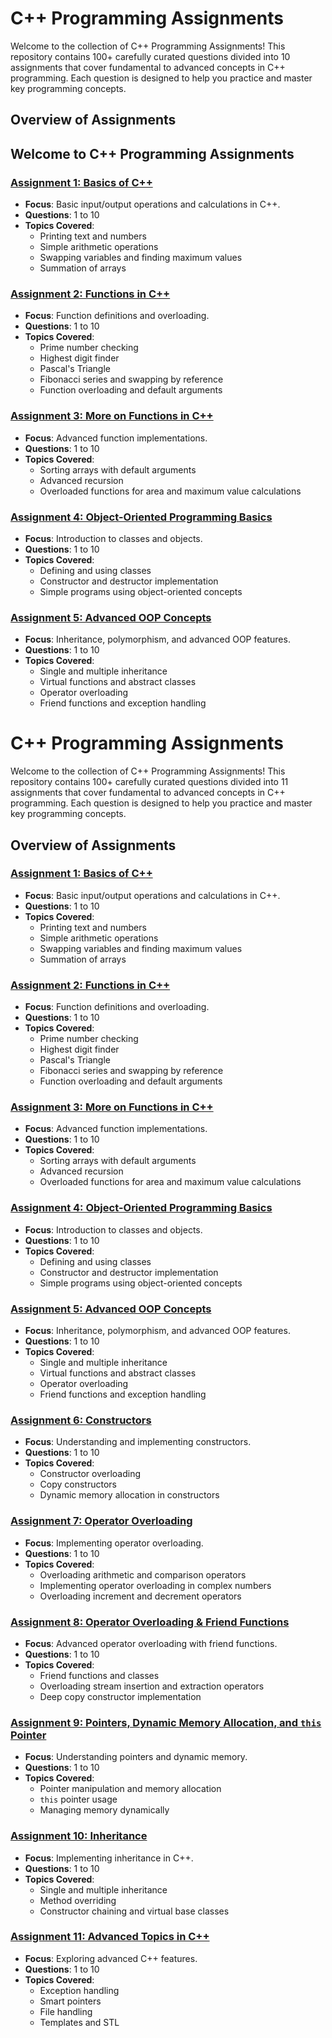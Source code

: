 # C++ Programming Assignments

Welcome to the collection of C++ Programming Assignments! This repository contains 100+ carefully curated questions divided into 10 assignments that cover fundamental to advanced concepts in C++ programming. Each question is designed to help you practice and master key programming concepts.

## Overview of Assignments

## Welcome to C++ Programming Assignments

### [Assignment 1: Basics of C++](c++%20programs/assignments/assignment1)

- **Focus**: Basic input/output operations and calculations in C++.
- **Questions**: 1 to 10
- **Topics Covered**:
  - Printing text and numbers
  - Simple arithmetic operations
  - Swapping variables and finding maximum values
  - Summation of arrays

### [Assignment 2: Functions in C++](c++%20programs/assignments/assignment2)

- **Focus**: Function definitions and overloading.
- **Questions**: 1 to 10
- **Topics Covered**:
  - Prime number checking
  - Highest digit finder
  - Pascal's Triangle
  - Fibonacci series and swapping by reference
  - Function overloading and default arguments

### [Assignment 3: More on Functions in C++](c++%20programs/assignments/assignment3)

- **Focus**: Advanced function implementations.
- **Questions**: 1 to 10
- **Topics Covered**:
  - Sorting arrays with default arguments
  - Advanced recursion
  - Overloaded functions for area and maximum value calculations

### [Assignment 4: Object-Oriented Programming Basics](c++%20programs/assignments/assignment4)

- **Focus**: Introduction to classes and objects.
- **Questions**: 1 to 10
- **Topics Covered**:
  - Defining and using classes
  - Constructor and destructor implementation
  - Simple programs using object-oriented concepts

### [Assignment 5: Advanced OOP Concepts](c++%20programs/assignments/assignment5)

- **Focus**: Inheritance, polymorphism, and advanced OOP features.
- **Questions**: 1 to 10
- **Topics Covered**:
  - Single and multiple inheritance
  - Virtual functions and abstract classes
  - Operator overloading
  - Friend functions and exception handling

# C++ Programming Assignments

Welcome to the collection of C++ Programming Assignments! This repository contains 100+ carefully curated questions divided into 11 assignments that cover fundamental to advanced concepts in C++ programming. Each question is designed to help you practice and master key programming concepts.

## Overview of Assignments

### [Assignment 1: Basics of C++](c++%20programs/assignments/assignment1)

- **Focus**: Basic input/output operations and calculations in C++.
- **Questions**: 1 to 10
- **Topics Covered**:
  - Printing text and numbers
  - Simple arithmetic operations
  - Swapping variables and finding maximum values
  - Summation of arrays

### [Assignment 2: Functions in C++](c++%20programs/assignments/assignment2)

- **Focus**: Function definitions and overloading.
- **Questions**: 1 to 10
- **Topics Covered**:
  - Prime number checking
  - Highest digit finder
  - Pascal's Triangle
  - Fibonacci series and swapping by reference
  - Function overloading and default arguments

### [Assignment 3: More on Functions in C++](c++%20programs/assignments/assignment3)

- **Focus**: Advanced function implementations.
- **Questions**: 1 to 10
- **Topics Covered**:
  - Sorting arrays with default arguments
  - Advanced recursion
  - Overloaded functions for area and maximum value calculations

### [Assignment 4: Object-Oriented Programming Basics](c++%20programs/assignments/assignment4)

- **Focus**: Introduction to classes and objects.
- **Questions**: 1 to 10
- **Topics Covered**:
  - Defining and using classes
  - Constructor and destructor implementation
  - Simple programs using object-oriented concepts

### [Assignment 5: Advanced OOP Concepts](c++%20programs/assignments/assignment5)

- **Focus**: Inheritance, polymorphism, and advanced OOP features.
- **Questions**: 1 to 10
- **Topics Covered**:
  - Single and multiple inheritance
  - Virtual functions and abstract classes
  - Operator overloading
  - Friend functions and exception handling

### [Assignment 6: Constructors](c++%20programs/assignments/assignment6)

- **Focus**: Understanding and implementing constructors.
- **Questions**: 1 to 10
- **Topics Covered**:
  - Constructor overloading
  - Copy constructors
  - Dynamic memory allocation in constructors

### [Assignment 7: Operator Overloading](c++%20programs/assignments/assignment7)

- **Focus**: Implementing operator overloading.
- **Questions**: 1 to 10
- **Topics Covered**:
  - Overloading arithmetic and comparison operators
  - Implementing operator overloading in complex numbers
  - Overloading increment and decrement operators

### [Assignment 8: Operator Overloading & Friend Functions](c++%20programs/assignments/assignment8)

- **Focus**: Advanced operator overloading with friend functions.
- **Questions**: 1 to 10
- **Topics Covered**:
  - Friend functions and classes
  - Overloading stream insertion and extraction operators
  - Deep copy constructor implementation

### [Assignment 9: Pointers, Dynamic Memory Allocation, and `this` Pointer](c++%20programs/assignments/assignment9)

- **Focus**: Understanding pointers and dynamic memory.
- **Questions**: 1 to 10
- **Topics Covered**:
  - Pointer manipulation and memory allocation
  - `this` pointer usage
  - Managing memory dynamically

### [Assignment 10: Inheritance](c++%20programs/assignments/assignment10)

- **Focus**: Implementing inheritance in C++.
- **Questions**: 1 to 10
- **Topics Covered**:
  - Single and multiple inheritance
  - Method overriding
  - Constructor chaining and virtual base classes

### [Assignment 11: Advanced Topics in C++](c++%20programs/assignments/assignment11)

- **Focus**: Exploring advanced C++ features.
- **Questions**: 1 to 10
- **Topics Covered**:
  - Exception handling
  - Smart pointers
  - File handling
  - Templates and STL




